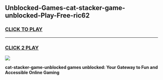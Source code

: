 
## Unblocked-Games-cat-stacker-game-unblocked-Play-Free-ric62
<h3>
<a href="https://premium76.site?title=cat-stacker-game-unblocked&ref=09A">CLICK TO PLAY</a></h3>
<hr>

<h3>
<a href="https://premium76.site?title=cat-stacker-game-unblocked&ref=09A">CLICK 2 PLAY</a>
  
</h3>

<a href="https://premium76.site?title=cat-stacker-game-unblocked&ref=09A"><img src="https://clearcache.store/games.png"></a>


**cat-stacker-game-unblocked games unblocked: Your Gateway to Fun and Accessible Online Gaming**
